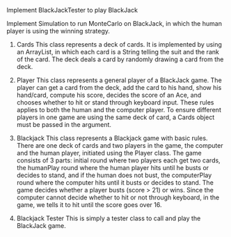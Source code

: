 Implement BlackJackTester to play BlackJack

Implement Simulation to run MonteCarlo on BlackJack, in which the human player is using the winning strategy.

1. Cards
This class represents a deck of cards. It is implemented by using an ArrayList, in which each card is a String telling the suit and the rank of the card. The deck deals a card by randomly drawing a card from the deck. 

2. Player
This class represents a general player of a BlackJack game. The player can get a card from the deck, add the card to his hand, show his hand/card, compute his score, decides the score of an Ace, and chooses whether to hit or stand through keyboard input. These rules applies to both the human and the computer player. To ensure different players in one game are using the same deck of card, a Cards object must be passed in the argument. 

3. Blackjack
This class represents a Blackjack game with basic rules. There are one deck of cards and two players in the game, the computer and the human player, initiated using the Player class. The game consists of 3 parts: initial round where two players each get two cards, the humanPlay round where the human player hits until he busts or decides to stand, and if the human does not bust, the computerPlay round where the computer hits until it busts or decides to stand. The game decides whether a player busts (score > 21) or wins. Since the computer cannot decide whether to hit or not through keyboard, in the game, we tells it to hit until the score goes over 16.

4. Blackjack Tester
This is simply a tester class to call and play the BlackJack game.